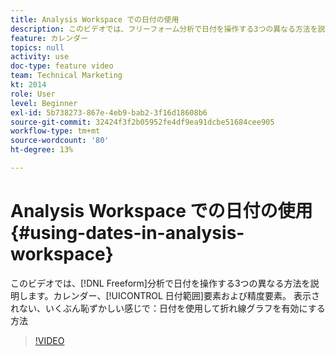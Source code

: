 ```yaml
---
title: Analysis Workspace での日付の使用
description: このビデオでは、フリーフォーム分析で日付を操作する3つの異なる方法を説明します。カレンダー、日付範囲要素および精度要素。 表示されない、いくぶん恥ずかしい感じで：日付を使用して折れ線グラフを有効にする方法 "
feature: カレンダー
topics: null
activity: use
doc-type: feature video
team: Technical Marketing
kt: 2014
role: User
level: Beginner
exl-id: 5b738273-867e-4eb9-bab2-3f16d18608b6
source-git-commit: 32424f3f2b05952fe4df9ea91dcbe51684cee905
workflow-type: tm+mt
source-wordcount: '80'
ht-degree: 13%

---
```


# Analysis Workspace での日付の使用 {#using-dates-in-analysis-workspace}

このビデオでは、[!DNL Freeform]分析で日付を操作する3つの異なる方法を説明します。カレンダー、[!UICONTROL 日付範囲]要素および精度要素。 表示されない、いくぶん恥ずかしい感じで：日付を使用して折れ線グラフを有効にする方法

>[!VIDEO](https://video.tv.adobe.com/v/24136/?quality=12)
